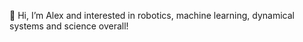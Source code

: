 👋 Hi, I’m Alex and interested in robotics, machine learning, dynamical systems and science overall!

<!---
alexanderdittrich/alexanderdittrich is a ✨ special ✨ repository because its `README.md` (this file) appears on your GitHub profile.
You can click the Preview link to take a look at your changes.
--->
